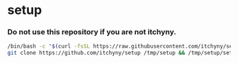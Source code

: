# setup
### Do not use this repository if you are not itchyny.
```sh
/bin/bash -c "$(curl -fsSL https://raw.githubusercontent.com/itchyny/setup/master/brew)"
git clone https://github.com/itchyny/setup /tmp/setup && /tmp/setup/setup
```
